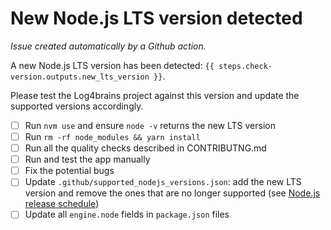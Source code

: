 # New Node.js LTS version detected

_Issue created automatically by a Github action._

A new Node.js LTS version has been detected: `{{ steps.check-version.outputs.new_lts_version }}`.

Please test the Log4brains project against this version and update the supported versions accordingly.

- [ ] Run `nvm use` and ensure `node -v` returns the new LTS version
- [ ] Run `rm -rf node_modules && yarn install`
- [ ] Run all the quality checks described in CONTRIBUTNG.md
- [ ] Run and test the app manually
- [ ] Fix the potential bugs
- [ ] Update `.github/supported_nodejs_versions.json`: add the new LTS version and remove the ones that are no longer supported (see [Node.js release schedule](https://github.com/nodejs/release#release-schedule))
- [ ] Update all `engine.node` fields in `package.json` files

